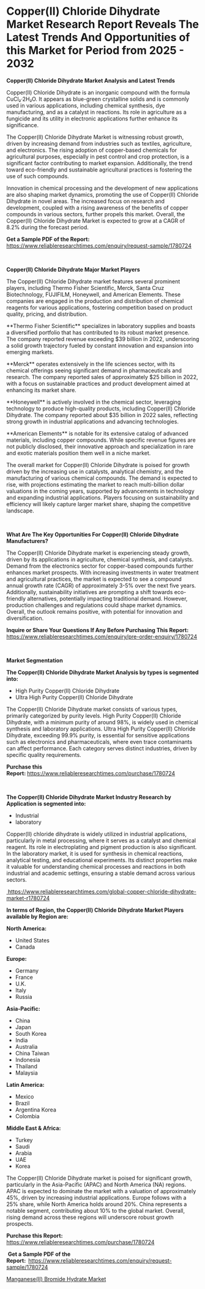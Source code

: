 <p><h1>Copper(II) Chloride Dihydrate Market Research Report Reveals The Latest Trends And Opportunities of this Market for Period from 2025 - 2032</h1></p><p><strong>Copper(II) Chloride Dihydrate Market Analysis and Latest Trends</strong></p>
<p><p>Copper(II) Chloride Dihydrate is an inorganic compound with the formula CuCl₂·2H₂O. It appears as blue-green crystalline solids and is commonly used in various applications, including chemical synthesis, dye manufacturing, and as a catalyst in reactions. Its role in agriculture as a fungicide and its utility in electronic applications further enhance its significance.</p><p>The Copper(II) Chloride Dihydrate Market is witnessing robust growth, driven by increasing demand from industries such as textiles, agriculture, and electronics. The rising adoption of copper-based chemicals for agricultural purposes, especially in pest control and crop protection, is a significant factor contributing to market expansion. Additionally, the trend toward eco-friendly and sustainable agricultural practices is fostering the use of such compounds.</p><p>Innovation in chemical processing and the development of new applications are also shaping market dynamics, promoting the use of Copper(II) Chloride Dihydrate in novel areas. The increased focus on research and development, coupled with a rising awareness of the benefits of copper compounds in various sectors, further propels this market. Overall, the Copper(II) Chloride Dihydrate Market is expected to grow at a CAGR of 8.2% during the forecast period.</p></p>
<p><strong>Get a Sample PDF of the Report:&nbsp;</strong> <a href="https://www.reliableresearchtimes.com/enquiry/request-sample/1780724?utm_campaign=1994&utm_medium=2&utm_source=Github&utm_content=ia&utm_term=02022025&utm_id=copperii-chloride-dihydrate">https://www.reliableresearchtimes.com/enquiry/request-sample/1780724</a></p>
<p>&nbsp;</p>
<p><strong>Copper(II) Chloride Dihydrate Major Market Players</strong></p>
<p><p>The Copper(II) Chloride Dihydrate market features several prominent players, including Thermo Fisher Scientific, Merck, Santa Cruz Biotechnology, FUJIFILM, Honeywell, and American Elements. These companies are engaged in the production and distribution of chemical reagents for various applications, fostering competition based on product quality, pricing, and distribution.</p><p>**Thermo Fisher Scientific** specializes in laboratory supplies and boasts a diversified portfolio that has contributed to its robust market presence. The company reported revenue exceeding $39 billion in 2022, underscoring a solid growth trajectory fueled by constant innovation and expansion into emerging markets.</p><p>**Merck** operates extensively in the life sciences sector, with its chemical offerings seeing significant demand in pharmaceuticals and research. The company reported sales of approximately $25 billion in 2022, with a focus on sustainable practices and product development aimed at enhancing its market share.</p><p>**Honeywell** is actively involved in the chemical sector, leveraging technology to produce high-quality products, including Copper(II) Chloride Dihydrate. The company reported about $35 billion in 2022 sales, reflecting strong growth in industrial applications and advancing technologies.</p><p>**American Elements** is notable for its extensive catalog of advanced materials, including copper compounds. While specific revenue figures are not publicly disclosed, their innovative approach and specialization in rare and exotic materials position them well in a niche market.</p><p>The overall market for Copper(II) Chloride Dihydrate is poised for growth driven by the increasing use in catalysts, analytical chemistry, and the manufacturing of various chemical compounds. The demand is expected to rise, with projections estimating the market to reach multi-billion dollar valuations in the coming years, supported by advancements in technology and expanding industrial applications. Players focusing on sustainability and efficiency will likely capture larger market share, shaping the competitive landscape.</p></p>
<p>&nbsp;</p>
<p><strong>What Are The Key Opportunities For Copper(II) Chloride Dihydrate Manufacturers?</strong></p>
<p><p>The Copper(II) Chloride Dihydrate market is experiencing steady growth, driven by its applications in agriculture, chemical synthesis, and catalysts. Demand from the electronics sector for copper-based compounds further enhances market prospects. With increasing investments in water treatment and agricultural practices, the market is expected to see a compound annual growth rate (CAGR) of approximately 3-5% over the next five years. Additionally, sustainability initiatives are prompting a shift towards eco-friendly alternatives, potentially impacting traditional demand. However, production challenges and regulations could shape market dynamics. Overall, the outlook remains positive, with potential for innovation and diversification.</p></p>
<p><strong>Inquire or Share Your Questions If Any Before Purchasing This Report:</strong> <a href="https://www.reliableresearchtimes.com/enquiry/pre-order-enquiry/1780724?utm_campaign=1994&utm_medium=2&utm_source=Github&utm_content=ia&utm_term=02022025&utm_id=copperii-chloride-dihydrate">https://www.reliableresearchtimes.com/enquiry/pre-order-enquiry/1780724</a></p>
<p>&nbsp;</p>
<p><strong>Market Segmentation</strong></p>
<p><strong>The Copper(II) Chloride Dihydrate Market Analysis by types is segmented into:</strong></p>
<p><ul><li>High Purity Copper(II) Chloride Dihydrate</li><li>Ultra High Purity Copper(II) Chloride Dihydrate</li></ul></p>
<p><p>The Copper(II) Chloride Dihydrate market consists of various types, primarily categorized by purity levels. High Purity Copper(II) Chloride Dihydrate, with a minimum purity of around 98%, is widely used in chemical synthesis and laboratory applications. Ultra High Purity Copper(II) Chloride Dihydrate, exceeding 99.9% purity, is essential for sensitive applications such as electronics and pharmaceuticals, where even trace contaminants can affect performance. Each category serves distinct industries, driven by specific quality requirements.</p></p>
<p><strong>Purchase this Report:&nbsp;</strong><a href="https://www.reliableresearchtimes.com/purchase/1780724?utm_campaign=1994&utm_medium=2&utm_source=Github&utm_content=ia&utm_term=02022025&utm_id=copperii-chloride-dihydrate">https://www.reliableresearchtimes.com/purchase/1780724</a></p>
<p>&nbsp;</p>
<p><strong>The Copper(II) Chloride Dihydrate Market Industry Research by Application is segmented into:</strong></p>
<p><ul><li>Industrial</li><li>laboratory</li></ul></p>
<p><p>Copper(II) chloride dihydrate is widely utilized in industrial applications, particularly in metal processing, where it serves as a catalyst and chemical reagent. Its role in electroplating and pigment production is also significant. In the laboratory market, it is used for synthesis in chemical reactions, analytical testing, and educational experiments. Its distinct properties make it valuable for understanding chemical processes and reactions in both industrial and academic settings, ensuring a stable demand across various sectors.</p></p>
<p><a href="https://www.reliableresearchtimes.com/global-copper-chloride-dihydrate-market-r1780724?utm_campaign=1994&utm_medium=2&utm_source=Github&utm_content=ia&utm_term=02022025&utm_id=copperii-chloride-dihydrate">&nbsp;https://www.reliableresearchtimes.com/global-copper-chloride-dihydrate-market-r1780724</a></p>
<p><strong>In terms of Region, the Copper(II) Chloride Dihydrate Market Players available by Region are:</strong></p>
<p>
    <p> <strong> North America: </strong>
        <ul>
            <li>United States</li>
            <li>Canada</li>
        </ul>
        </p> 
    <p> <strong> Europe: </strong>
        <ul>
            <li>Germany</li>
            <li>France</li>
            <li>U.K.</li>
            <li>Italy</li>
            <li>Russia</li>
        </ul>
        </p> 
    <p> <strong> Asia-Pacific: </strong>
        <ul>
            <li>China</li>
            <li>Japan</li>
            <li>South Korea</li>
            <li>India</li>
            <li>Australia</li>
            <li>China Taiwan</li>
            <li>Indonesia</li>
            <li>Thailand</li>
            <li>Malaysia</li>
        </ul>
        </p> 
    <p> <strong> Latin America: </strong>
        <ul>
            <li>Mexico</li>
            <li>Brazil</li>
            <li>Argentina Korea</li>
            <li>Colombia</li>
        </ul>
        </p> 
    <p> <strong> Middle East & Africa: </strong>
        <ul>
            <li>Turkey</li>
            <li>Saudi</li>
            <li>Arabia</li>
            <li>UAE</li>
            <li>Korea</li>
        </ul>
    </p>
    </p>
<p><p>The Copper(II) Chloride Dihydrate market is poised for significant growth, particularly in the Asia-Pacific (APAC) and North America (NA) regions. APAC is expected to dominate the market with a valuation of approximately 45%, driven by increasing industrial applications. Europe follows with a 25% share, while North America holds around 20%. China represents a notable segment, contributing about 10% to the global market. Overall, rising demand across these regions will underscore robust growth prospects.</p></p>
<p><strong>Purchase this Report: </strong><a href="https://www.reliableresearchtimes.com/purchase/1780724?utm_campaign=1994&utm_medium=2&utm_source=Github&utm_content=ia&utm_term=02022025&utm_id=copperii-chloride-dihydrate">https://www.reliableresearchtimes.com/purchase/1780724</a></p>
<p>&nbsp;<strong>Get a Sample PDF of the Report:&nbsp;&nbsp;</strong><a href="https://www.reliableresearchtimes.com/enquiry/request-sample/1780724?utm_campaign=1994&utm_medium=2&utm_source=Github&utm_content=ia&utm_term=02022025&utm_id=copperii-chloride-dihydrate">https://www.reliableresearchtimes.com/enquiry/request-sample/1780724</a></p>
<p><strong></strong></p>
<p><p><a href="https://github.com/juniordelafrance/Market-Research-Report-List-5/blob/main/manganeseii-bromide-hydrate-market.md?utm_campaign=1994&utm_medium=2&utm_source=Github&utm_content=ia&utm_term=02022025&utm_id=copperii-chloride-dihydrate">Manganese(II) Bromide Hydrate Market</a></p></p>